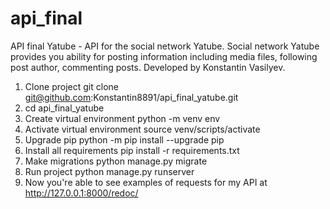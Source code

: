 # api_final
API final Yatube - API for the social network Yatube. Social network Yatube provides you ability for posting information including media files, following post author, commenting posts. Developed by Konstantin Vasilyev.


1. Clone project 
git clone git@github.com:Konstantin8891/api_final_yatube.git
2. cd api_final_yatube
3. Create virtual environment 
python -m venv env
4. Activate virtual environment 
source venv/scripts/activate
5. Upgrade pip 
python -m pip install --upgrade pip
6. Install all requirements 
pip install -r requirements.txt
7. Make migrations
python manage.py migrate
8. Run project
python manage.py runserver
9. Now you're able to see examples of requests for my API at 
http://127.0.0.1:8000/redoc/
